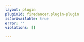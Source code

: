 ```yaml
---
layout: plugin
pluginId: firedancer.plugin-plugin
isJarAvailable: true
error: ''
violations: []

---
```

